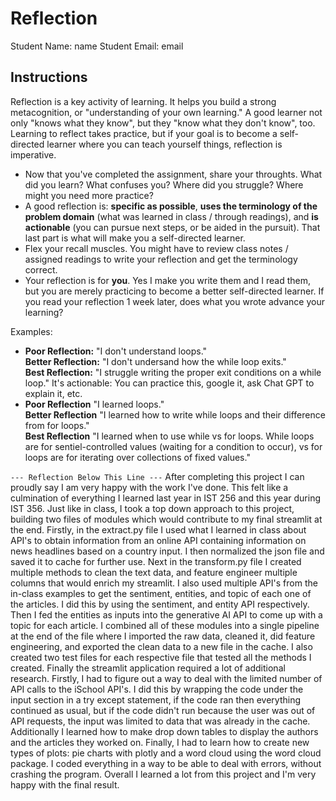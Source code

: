 # Reflection

Student Name:  name
Student Email:  email

## Instructions

Reflection is a key activity of learning. It helps you build a strong metacognition, or "understanding of your own learning." A good learner not only "knows what they know", but they "know what they don't know", too. Learning to reflect takes practice, but if your goal is to become a self-directed learner where you can teach yourself things, reflection is imperative.

- Now that you've completed the assignment, share your throughts. What did you learn? What confuses you? Where did you struggle? Where might you need more practice?
- A good reflection is: **specific as possible**,  **uses the terminology of the problem domain** (what was learned in class / through readings), and **is actionable** (you can pursue next steps, or be aided in the pursuit). That last part is what will make you a self-directed learner.
- Flex your recall muscles. You might have to review class notes / assigned readings to write your reflection and get the terminology correct.
- Your reflection is for **you**. Yes I make you write them and I read them, but you are merely practicing to become a better self-directed learner. If you read your reflection 1 week later, does what you wrote advance your learning?

Examples:

- **Poor Reflection:**  "I don't understand loops."   
**Better Reflection:** "I don't undersand how the while loop exits."   
**Best Reflection:** "I struggle writing the proper exit conditions on a while loop." It's actionable: You can practice this, google it, ask Chat GPT to explain it, etc. 
-  **Poor Reflection** "I learned loops."   
**Better Reflection** "I learned how to write while loops and their difference from for loops."   
**Best Reflection** "I learned when to use while vs for loops. While loops are for sentiel-controlled values (waiting for a condition to occur), vs for loops are for iterating over collections of fixed values."

`--- Reflection Below This Line ---`
After completing this project I can proudly say I am very happy with the work I've done. This felt like a culmination of everything I learned last year in IST 256 and this year during IST 356. Just like in class, I took a top down approach to this project, building two files of modules which would contribute to my final streamlit at the end. Firstly, in the extract.py file I used what I learned in class about API's to obtain information from an online API containing information on news headlines based on a country input. I then normalized the json file and saved it to cache for further use. Next in the transform.py file I created multiple methods to clean the text data, and feature engineer multiple columns that would enrich my streamlit. I also used multiple API's from the in-class examples to get the sentiment, entities, and topic of each one of the articles. I did this by using the sentiment, and entity API respectively. Then I fed the entities as inputs into the generative AI API to come up with a topic for each article. I combined all of these modules into a single pipeline at the end of the file where I imported the raw data, cleaned it, did feature engineering, and exported the clean data to a new file in the cache. I also created two test files for each respective file that tested all the methods I created. Finally the streamlit application required a lot of additional research. Firstly, I had to figure out a way to deal with the limited number of API calls to the iSchool API's. I did this by wrapping the code under the input section in a try except statement, if the code ran then everything continued as usual, but if the code didn't run because the user was out of API requests, the input was limited to data that was already in the cache. Additionally I learned how to make drop down tables to display the authors and the articles they worked on. Finally, I had to learn how to create new types of plots: pie charts with plotly and a word cloud using the word cloud package. I coded everything in a way to be able to deal with errors, without crashing the program. Overall I learned a lot from this project and I'm very happy with the final result.
